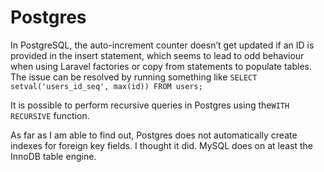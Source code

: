 # Postgres

In PostgreSQL, the auto-increment counter doesn’t get updated if an ID is provided in the insert statement, which seems to lead to odd behaviour when using Laravel factories or copy from statements to populate tables. The issue can be resolved by running something like `SELECT setval('users_id_seq', max(id)) FROM users;`

It is possible to perform recursive queries in Postgres using the`WITH RECURSIVE` function.

As far as I am able to find out, Postgres does not automatically create indexes for foreign key fields. I thought it did. MySQL does on at least the InnoDB table engine.
